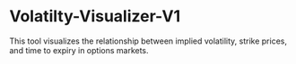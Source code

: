 # Volatilty-Visualizer-V1
This tool visualizes the relationship between implied volatility, strike prices, and time to expiry in options markets.
